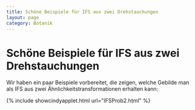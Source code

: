 ```yaml
---
title: Schöne Beispiele für IFS aus zwei Drehstauchungen  
layout: page
category: Botanik
---
```

<div class="content"><h1><a name="Sch_195_182ne_Beispiele_f_195_188r_IFS_aus_zwei_Drehstauchungen"></a> Schöne Beispiele für IFS aus zwei Drehstauchungen  </h1>
<p></p>
Wir haben ein paar Beispiele vorbereitet, die zeigen, welche Gebilde man als IFS aus zwei Ähnlichkeitstransformationen erhalten kann:
<p></p>
{% include showcindyapplet.html url="IFSProb2.html" %}

  